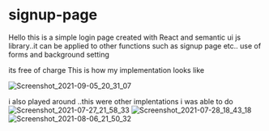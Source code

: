 # signup-page
Hello this is a simple login page created with React and semantic ui js library..it can be applied to other functions such as signup page etc..
use of forms and background setting

its free of charge
This is how my implementation looks like 

![Screenshot_2021-09-05_20_31_07](https://user-images.githubusercontent.com/41311815/132141928-da955924-73ea-4cf3-a50a-cf9ebf7b054a.png)

i also played around ..this were other implentations i was able to do 
![Screenshot_2021-07-27_21_58_33](https://user-images.githubusercontent.com/41311815/132141999-63a9e382-ffe3-4020-8fb2-e78472036884.png)
![Screenshot_2021-07-28_18_43_18](https://user-images.githubusercontent.com/41311815/132142002-529de1ee-4cbd-4a3a-9d41-5c84e3445819.png)
![Screenshot_2021-08-06_21_50_32](https://user-images.githubusercontent.com/41311815/132142005-a1794e6e-2219-4f8b-b63d-0ed8890199b3.png)
